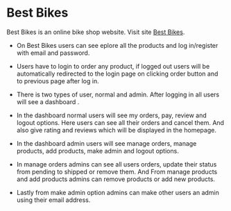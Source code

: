 # Best Bikes

Best Bikes is an online bike shop website. Visit site [Best Bikes](https://best-bikes-886d0.web.app/).

- On Best Bikes users can see eplore all the products and log in/register with email and password.

- Users have to login to order any product, if logged out users will be automatically redirected to the login page on clicking order button and to previous page after log in.

- There is two types of user, normal and admin. After logging in all users will see a dashboard .

- In the dashboard normal users will see my orders, pay, review and logout options. Here users can see all their orders and cancel them. And also give rating and reviews which will be displayed in the homepage.

- In the dashboard admin users will see manage orders, manage products, add products, make admin and logout options.

- In manage orders admins can see all users orders, update their status from pending to shipped or remove them. And From manage products and add products admins can remove products or add new products.

- Lastly from make admin option admins can make other users an admin using their email address.
